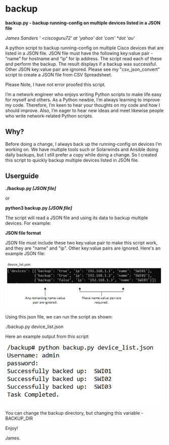 # backup

**backup.py - backup running-config on multiple devices listed in a JSON file**

_James Sanders ' <ciscoguru72' *at* 'yahoo' *dot* 'com' *dot 'au'_

A python script to backup running-config on multiple Cisco devices that are listed in a JSON file. JSON file must have the following key:value pair - “name” for hostname and “ip” for ip address. The script read each of these and perform the backup. The result displays if a backup was successful. Other JSON key:value pair are ignored. Please see my "csv_json_convert" script to create a JSON file from CSV Spreadsheet. 

Please Note, I have not error proofed this script.

I’m a network engineer who enjoys writing Python scripts to make life easy for myself and others. As a Python newbie, I’m always learning to improve my code. Therefore, I’m keen to hear your thoughts on my code and how I should improve. Also, I’m eager to hear new ideas and meet likewise people who write network-related Python scripts.

## Why?

Before doing a change, I always back up the running-config on devices I’m working on. We have multiple tools such or Solarwinds and Ansible doing daily backups, but I still prefer a copy while doing a change. So I created this script to quickly backup multiple devices listed in JSON file.


## Userguide

**./backup.py _[JSON file]_**

or 

**python3 backup.py _[JSON file]_**

The script will read a JSON file and using its data to backup multiple devices. For example:

**JSON file format**

JSON file must include these two key:value pair to make this script work, and they are "name" and "ip". Other key:value pairs are ignored. Here's an example JSON file:

![JSON Format](https://github.com/Sandworks/backup/blob/cc8e659c35e0e1155892629a0bcc9b814686e90f/json_format.png)

Using this json file, we can run the script as shown:

./backup.py device_list.json

Here an example output from this script:

![Backup_Output](https://github.com/Sandworks/backup/blob/429501f402e6dcffbd1730e5f97d7fb66ccf4cf1/backup_output.png)

You can change the backup directory, but changing this variable - BACKUP_DIR

Enjoy!

James.
